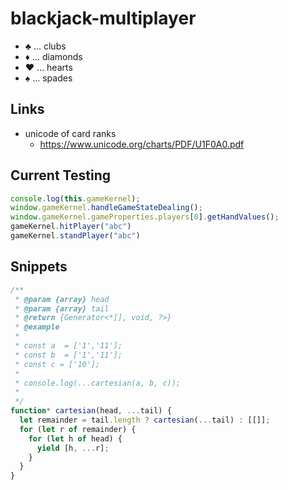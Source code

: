 # blackjack-multiplayer

- ♣ ... clubs
- ♦ ... diamonds
- ♥ ... hearts
- ♠ ... spades

## Links

- unicode of card ranks
  - https://www.unicode.org/charts/PDF/U1F0A0.pdf
  
## Current Testing

```js
console.log(this.gameKernel);
window.gameKernel.handleGameStateDealing();
window.gameKernel.gameProperties.players[0].getHandValues();
gameKernel.hitPlayer("abc")
gameKernel.standPlayer("abc")
```

## Snippets

```js
/**
 * @param {array} head
 * @param {array} tail
 * @return {Generator<*[], void, ?>}
 * @example
 *
 * const a  = ['1','11'];
 * const b  = ['1','11'];
 * const c = ['10'];
 *
 * console.log(...cartesian(a, b, c));
 *
 */
function* cartesian(head, ...tail) {
  let remainder = tail.length ? cartesian(...tail) : [[]];
  for (let r of remainder) {
    for (let h of head) {
      yield [h, ...r];
    }
  }
}
```
